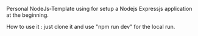 Personal NodeJs-Template using for setup a Nodejs Expressjs application at the beginning.

How to use it : just clone it and use "npm run dev" for the local run.
